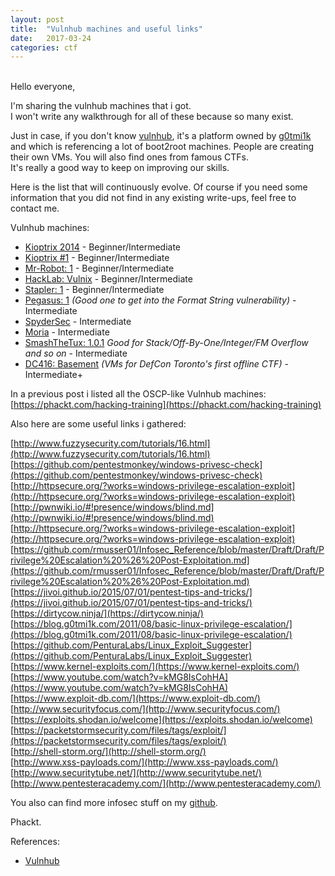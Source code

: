 ```yaml
---
layout: post
title:  "Vulnhub machines and useful links"
date:   2017-03-24
categories: ctf
---
```

<br />
Hello everyone,  
  
I'm sharing the vulnhub machines that i got.  
I won't write any walkthrough for all of these because so many exist.  
  
Just in case, if you don't know [vulnhub](https://www.vulnhub.com/), it's a platform owned by [g0tmi1k](https://twitter.com/g0tmi1k) and which is referencing a lot of boot2root machines. People are creating their own VMs. You will also find ones from famous CTFs.  
It's really a good way to keep on improving our skills.  
  
Here is the list that will continuously evolve. Of course if you need some information that you did not find in any existing write-ups, feel free to contact me.  
  
Vulnhub machines:  
  
  - [Kioptrix 2014](https://www.vulnhub.com/entry/kioptrix-2014-5,62/) - Beginner/Intermediate
  - [Kioptrix #1](https://www.vulnhub.com/entry/kioptrix-level-1-1,22/) - Beginner/Intermediate
  - [Mr-Robot: 1](https://www.vulnhub.com/entry/mr-robot-1,151/) - Beginner/Intermediate
  - [HackLab: Vulnix](https://www.vulnhub.com/entry/hacklab-vulnix,48/) - Beginner/Intermediate
  - [Stapler: 1](https://www.vulnhub.com/entry/stapler-1,150/) - Beginner/Intermediate
  - [Pegasus: 1](https://www.vulnhub.com/entry/pegasus-1,109/) *(Good one to get into the Format String vulnerability)* - Intermediate
  - [SpyderSec](https://www.vulnhub.com/entry/spydersec-challenge,128/) - Intermediate
  - [Moria](http://www.abatchy.com/2017/03/moria-boot2root-vm.html) - Intermediate
  - [SmashTheTux: 1.0.1](https://www.vulnhub.com/entry/smashthetux-101,138/) *Good for Stack/Off-By-One/Integer/FM Overflow and so on* - Intermediate
  - [DC416: Basement](https://www.vulnhub.com/entry/dc416-2016,168/) *(VMs for DefCon Toronto's first offline CTF)* - Intermediate+  
  
In a previous post i listed all the OSCP-like Vulnhub machines: [https://phackt.com/hacking-training](https://phackt.com/hacking-training)  
  
Also here are some useful links i gathered:  
  
[http://www.fuzzysecurity.com/tutorials/16.html](http://www.fuzzysecurity.com/tutorials/16.html)  
[https://github.com/pentestmonkey/windows-privesc-check](https://github.com/pentestmonkey/windows-privesc-check)  
[http://httpsecure.org/?works=windows-privilege-escalation-exploit](http://httpsecure.org/?works=windows-privilege-escalation-exploit)  
[http://pwnwiki.io/#!presence/windows/blind.md](http://pwnwiki.io/#!presence/windows/blind.md)  
[http://httpsecure.org/?works=windows-privilege-escalation-exploit](http://httpsecure.org/?works=windows-privilege-escalation-exploit)  
[https://github.com/rmusser01/Infosec_Reference/blob/master/Draft/Draft/Privilege%20Escalation%20%26%20Post-Exploitation.md](https://github.com/rmusser01/Infosec_Reference/blob/master/Draft/Draft/Privilege%20Escalation%20%26%20Post-Exploitation.md)  
[https://jivoi.github.io/2015/07/01/pentest-tips-and-tricks/](https://jivoi.github.io/2015/07/01/pentest-tips-and-tricks/)  
[https://dirtycow.ninja/](https://dirtycow.ninja/)  
[https://blog.g0tmi1k.com/2011/08/basic-linux-privilege-escalation/](https://blog.g0tmi1k.com/2011/08/basic-linux-privilege-escalation/)  
[https://github.com/PenturaLabs/Linux_Exploit_Suggester](https://github.com/PenturaLabs/Linux_Exploit_Suggester)  
[https://www.kernel-exploits.com/](https://www.kernel-exploits.com/)  
[https://www.youtube.com/watch?v=kMG8IsCohHA](https://www.youtube.com/watch?v=kMG8IsCohHA)  
[https://www.exploit-db.com/](https://www.exploit-db.com/)  
[http://www.securityfocus.com/](http://www.securityfocus.com/)  
[https://exploits.shodan.io/welcome](https://exploits.shodan.io/welcome)  
[https://packetstormsecurity.com/files/tags/exploit/](https://packetstormsecurity.com/files/tags/exploit/)  
[http://shell-storm.org/](http://shell-storm.org/)  
[http://www.xss-payloads.com/](http://www.xss-payloads.com/)  
[http://www.securitytube.net/](http://www.securitytube.net/)  
[http://www.pentesteracademy.com/](http://www.pentesteracademy.com/)  
  
You also can find more infosec stuff on my [github](https://github.com/phackt/).  
  
Phackt.  
  
References:  
 - [Vulnhub](https://www.vulnhub.com/)
  

